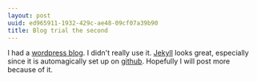 ```yaml
---
layout: post
uuid: ed965911-1932-429c-ae48-09cf07a39b90
title: Blog trial the second
---
```


I had a [wordpress blog][blog]. I didn't really use it. [Jekyll][] looks great,
especially since it is automagically set up on [github][]. Hopefully I will post
more because of it.

[blog]: http://destructivesynthesis.org
[jekyll]: http://github.com/mojombo/jekyll/tree/master
[github]: http://github.com
